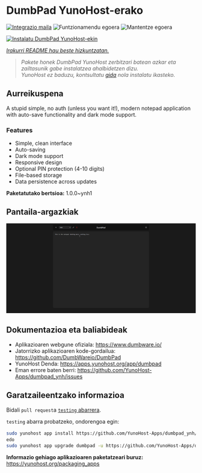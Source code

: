 <!--
Ohart ongi: README hau automatikoki sortu da <https://github.com/YunoHost/apps/tree/master/tools/readme_generator>ri esker
EZ editatu eskuz.
-->

# DumbPad YunoHost-erako

[![Integrazio maila](https://apps.yunohost.org/badge/integration/dumbpad)](https://ci-apps.yunohost.org/ci/apps/dumbpad/)
![Funtzionamendu egoera](https://apps.yunohost.org/badge/state/dumbpad)
![Mantentze egoera](https://apps.yunohost.org/badge/maintained/dumbpad)

[![Instalatu DumbPad YunoHost-ekin](https://install-app.yunohost.org/install-with-yunohost.svg)](https://install-app.yunohost.org/?app=dumbpad)

*[Irakurri README hau beste hizkuntzatan.](./ALL_README.md)*

> *Pakete honek DumbPad YunoHost zerbitzari batean azkar eta zailtasunik gabe instalatzea ahalbidetzen dizu.*  
> *YunoHost ez baduzu, kontsultatu [gida](https://yunohost.org/install) nola instalatu ikasteko.*

## Aurreikuspena

A stupid simple, no auth (unless you want it!), modern notepad application with auto-save functionality and dark mode support.

### Features

- Simple, clean interface
- Auto-saving
- Dark mode support
- Responsive design
- Optional PIN protection (4-10 digits)
- File-based storage
- Data persistence across updates

**Paketatutako bertsioa:** 1.0.0~ynh1

## Pantaila-argazkiak

![DumbPad(r)en pantaila-argazkia](./doc/screenshots/screenshot.png)

## Dokumentazioa eta baliabideak

- Aplikazioaren webgune ofiziala: <https://www.dumbware.io/>
- Jatorrizko aplikazioaren kode-gordailua: <https://github.com/DumbWareio/DumbPad>
- YunoHost Denda: <https://apps.yunohost.org/app/dumbpad>
- Eman errore baten berri: <https://github.com/YunoHost-Apps/dumbpad_ynh/issues>

## Garatzaileentzako informazioa

Bidali `pull request`a [`testing` abarrera](https://github.com/YunoHost-Apps/dumbpad_ynh/tree/testing).

`testing` abarra probatzeko, ondorengoa egin:

```bash
sudo yunohost app install https://github.com/YunoHost-Apps/dumbpad_ynh/tree/testing --debug
edo
sudo yunohost app upgrade dumbpad -u https://github.com/YunoHost-Apps/dumbpad_ynh/tree/testing --debug
```

**Informazio gehiago aplikazioaren paketatzeari buruz:** <https://yunohost.org/packaging_apps>

